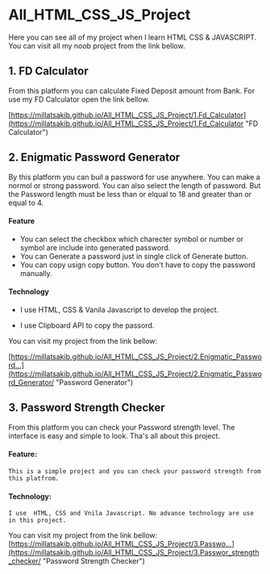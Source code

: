 # All_HTML_CSS_JS_Project

Here you can see all of my project when I learn HTML CSS & JAVASCRIPT. You can visit all my noob project from the link bellow.

## 1. FD Calculator

From this platform you can calculate Fixed Deposit amount from Bank. For use my FD Calculator open the link bellow.

[https://millatsakib.github.io/All_HTML_CSS_JS_Project/1.Fd_Calculator](https://millatsakib.github.io/All_HTML_CSS_JS_Project/1.Fd_Calculator "FD Calculator")


## 2. Enigmatic Password Generator

By this platform you can buil a password for use anywhere. You can make a normol or strong password. You can also select the length of password. But the Password length must be less than or elqual to 18 and greater than or equal to 4.

#### Feature
- You can select the checkbox which charecter symbol or number or symbol are include into generated password.
- You can Generate a password just in single click of Generate button.
- You can copy usign copy button. You don't have to copy the password manually.

#### Technology

- I use HTML, CSS & Vanila Javascript to develop the project.

- I use Clipboard API to copy the passord.



You can visit my project from the link bellow:


[https://millatsakib.github.io/All_HTML_CSS_JS_Project/2.Enigmatic_Password...](https://millatsakib.github.io/All_HTML_CSS_JS_Project/2.Enigmatic_Password_Generator/ "Password Generator")


## 3. Password Strength Checker

From this platform you can check your Password strength level. The interface is easy and simple to look. Tha's all about this project.

#### Feature:
    This is a simple project and you can check your password strength from this platfrom.

#### Technology:
    I use  HTML, CSS and Vnila Javascript. No advance technology are use in this project.

You can visit my project from the link bellow:
[https://millatsakib.github.io/All_HTML_CSS_JS_Project/3.Passwo...](https://millatsakib.github.io/All_HTML_CSS_JS_Project/3.Passwor_strength_checker/ "Password Strength Checker")